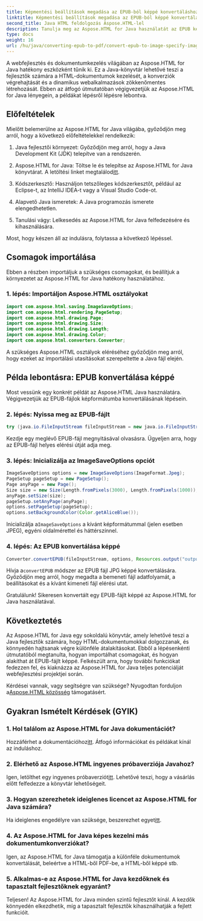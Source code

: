 ```yaml
---
title: Képmentési beállítások megadása az EPUB-ból képpé konvertáláshoz
linktitle: Képmentési beállítások megadása az EPUB-ból képpé konvertáláshoz
second_title: Java HTML feldolgozás Aspose.HTML-lel
description: Tanulja meg az Aspose.HTML for Java használatát az EPUB képpé konvertálásához és egyebekhez. Fedezze fel lépésenkénti útmutatónkat. #JavaDevelopment #Webfejlesztés #Dokumentumkonverzió
type: docs
weight: 16
url: /hu/java/converting-epub-to-pdf/convert-epub-to-image-specify-image-save-options/
---
```


A webfejlesztés és dokumentumkezelés világában az Aspose.HTML for Java hatékony eszközként tűnik ki. Ez a Java-könyvtár lehetővé teszi a fejlesztők számára a HTML-dokumentumok kezelését, a konverziók végrehajtását és a dinamikus webalkalmazások zökkenőmentes létrehozását. Ebben az átfogó útmutatóban végigvezetjük az Aspose.HTML for Java lényegein, a példákat lépésről lépésre lebontva.

## Előfeltételek

Mielőtt belemerülne az Aspose.HTML for Java világába, győződjön meg arról, hogy a következő előfeltételekkel rendelkezik:

1. Java fejlesztői környezet: Győződjön meg arról, hogy a Java Development Kit (JDK) telepítve van a rendszerén.

2. Aspose.HTML for Java: Töltse le és telepítse az Aspose.HTML for Java könyvtárat. A letöltési linket megtalálod[itt](https://releases.aspose.com/html/java/).

3. Kódszerkesztő: Használjon tetszőleges kódszerkesztőt, például az Eclipse-t, az IntelliJ IDEA-t vagy a Visual Studio Code-ot.

4. Alapvető Java ismeretek: A Java programozás ismerete elengedhetetlen.

5. Tanulási vágy: Lelkesedés az Aspose.HTML for Java felfedezésére és kihasználására.

Most, hogy készen áll az indulásra, folytassa a következő lépéssel.

## Csomagok importálása

Ebben a részben importáljuk a szükséges csomagokat, és beállítjuk a környezetet az Aspose.HTML for Java hatékony használatához. 

### 1. lépés: Importáljon Aspose.HTML osztályokat

```java
import com.aspose.html.saving.ImageSaveOptions;
import com.aspose.html.rendering.PageSetup;
import com.aspose.html.drawing.Page;
import com.aspose.html.drawing.Size;
import com.aspose.html.drawing.Length;
import com.aspose.html.drawing.Color;
import com.aspose.html.converters.Converter;
```

A szükséges Aspose.HTML osztályok eléréséhez győződjön meg arról, hogy ezeket az importálási utasításokat szerepeltette a Java fájl elején.

## Példa lebontásra: EPUB konvertálása képpé

Most vessünk egy konkrét példát az Aspose.HTML Java használatára. Végigvezetjük az EPUB-fájlok képformátumba konvertálásának lépésein.

### 2. lépés: Nyissa meg az EPUB-fájlt

```java
try (java.io.FileInputStream fileInputStream = new java.io.FileInputStream(Resources.input("input.epub"))) {
```

Kezdje egy meglévő EPUB-fájl megnyitásával olvasásra. Ügyeljen arra, hogy az EPUB-fájl helyes elérési útját adja meg.

### 3. lépés: Inicializálja az ImageSaveOptions opciót

```java
ImageSaveOptions options = new ImageSaveOptions(ImageFormat.Jpeg);
PageSetup pageSetup = new PageSetup();
Page anyPage = new Page();
Size size = new Size(Length.fromPixels(3000), Length.fromPixels(1000));
anyPage.setSize(size);
pageSetup.setAnyPage(anyPage);
options.setPageSetup(pageSetup);
options.setBackgroundColor(Color.getAliceBlue());
```

 Inicializálja a`ImageSaveOptions` a kívánt képformátummal (jelen esetben JPEG), egyéni oldalmérettel és háttérszínnel.

### 4. lépés: Az EPUB konvertálása képpé

```java
Converter.convertEPUB(fileInputStream, options, Resources.output("output.jpg"));
```

 Hívja a`convertEPUB` módszer az EPUB fájl JPG képpé konvertálására. Győződjön meg arról, hogy megadta a bemeneti fájl adatfolyamát, a beállításokat és a kívánt kimeneti fájl elérési utat.

Gratulálunk! Sikeresen konvertált egy EPUB-fájlt képpé az Aspose.HTML for Java használatával.

## Következtetés

Az Aspose.HTML for Java egy sokoldalú könyvtár, amely lehetővé teszi a Java fejlesztők számára, hogy HTML-dokumentumokkal dolgozzanak, és könnyedén hajtsanak végre különféle átalakításokat. Ebből a lépésenkénti útmutatóból megtanulta, hogyan importálhat csomagokat, és hogyan alakíthat át EPUB-fájlt képpé. Felkészült arra, hogy további funkciókat fedezzen fel, és kiaknázza az Aspose.HTML for Java teljes potenciálját webfejlesztési projektjei során.

 Kérdései vannak, vagy segítségre van szüksége? Nyugodtan forduljon a[Aspose.HTML közösség](https://forum.aspose.com/) támogatásért.

## Gyakran Ismételt Kérdések (GYIK)

### 1. Hol találom az Aspose.HTML for Java dokumentációt?

 Hozzáférhet a dokumentációhoz[itt](https://reference.aspose.com/html/java/). Átfogó információkat és példákat kínál az induláshoz.

### 2. Elérhető az Aspose.HTML ingyenes próbaverziója Javahoz?

 Igen, letölthet egy ingyenes próbaverziót[itt](https://releases.aspose.com/). Lehetővé teszi, hogy a vásárlás előtt felfedezze a könyvtár lehetőségeit.

### 3. Hogyan szerezhetek ideiglenes licencet az Aspose.HTML for Java számára?

 Ha ideiglenes engedélyre van szüksége, beszerezhet egyet[itt](https://purchase.aspose.com/temporary-license/).

### 4. Az Aspose.HTML for Java képes kezelni más dokumentumkonverziókat?

Igen, az Aspose.HTML for Java támogatja a különféle dokumentumok konvertálását, beleértve a HTML-ből PDF-be, a HTML-ből képpé stb.

### 5. Alkalmas-e az Aspose.HTML for Java kezdőknek és tapasztalt fejlesztőknek egyaránt?

Teljesen! Az Aspose.HTML for Java minden szintű fejlesztőt kínál. A kezdők könnyedén elkezdhetik, míg a tapasztalt fejlesztők kihasználhatják a fejlett funkcióit.
